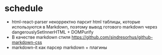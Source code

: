 # schedule

- html-react-parser некорректно парсит html таблицы, которые используются в Markdown, поэтому вывод готового markdown через dangerouslySetInnerHTML + DOMPurify
- В качестве markdown стиля https://github.com/sindresorhus/github-markdown-css
- markdown-it как парсер markdown + плагины
